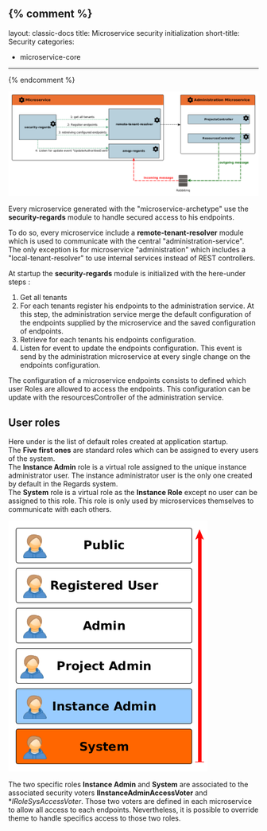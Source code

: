 {% comment %}
---
layout: classic-docs
title: Microservice security initialization
short-title: Security
categories:
  - microservice-core
---
{% endcomment %}

![](/assets/images/security/security.png)

Every microservice generated with the "microservice-archetype" use the **security-regards** module to handle secured access to his endpoints.  

To do so, every microservice include a **remote-tenant-resolver** module which is used to communicate with the central "administration-service".  
The only exception is for microservice "administration" which includes a "local-tenant-resolver" to use internal services instead of REST controllers.

At startup the **security-regards** module is initialized with the here-under steps :
1. Get all tenants
2. For each tenants register his endpoints to the administration service. At this step, the administration service merge the default configuration of the endpoints supplied by the microservice and the saved configuration of endpoints.
3. Retrieve for each tenants his endpoints configuration.
4. Listen for event to update the endpoints configuration. This event is send by the administration microservice at every single change on the endpoints configuration.

The configuration of a microservice endpoints consists to defined which user Roles are allowed to access the endpoints. This configuration can be update with the resourcesController of the administration service.  

## User roles

Here under is the list of default roles created at application startup.  
The **Five first ones** are standard roles which can be assigned to every users of the system.  
The **Instance Admin** role is a virtual role assigned to the unique instance administrator user. The instance administrator user is the only one created by default in the Regards system.  
The **System** role is a virtual role as the **Instance Role** except no user can be assigned to this role. This role is only used by microservices themselves to communicate with each others.  

![](/assets/images/security/roles.png)

The two specific roles **Instance Admin** and **System** are associated to the associated security voters **IInstanceAdminAccessVoter** and **IRoleSysAccessVoter*. Those two voters are defined in each microservice to allow all access to each endpoints. Nevertheless, it is possible to override theme to handle specifics access to those two roles.
